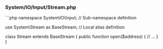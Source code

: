 <h3 class="text-transform-none">System/IO/Input/Stream.php</h3>
```php
namespace System\IO\Input; // Sub-namespace definition

use System\Stream as BaseStream; // Local alias definition

class Stream extends BaseStream
{
    public function open($address) {
        // ...
    }
}
```

